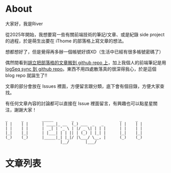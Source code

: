 
# About

大家好，我是River

從2025年開始，我想要寫一些有關前端技術的筆記/文章、或是紀錄 side project 的過程，於是萌生出要在 iThome 的部落格上寫文章的想法。

想都想好了，但是覺得再多辦一個帳號好煩XD（生活中已經有很多帳號密碼了）

偶然間看到[胡立把部落格的文章搬到 github repo 上](https://github.com/aszx87410/blog)，加上我個人的前端筆記是用 [logSeq sync 到 github repo](https://hub.logseq.com/integrations/aV9AgETypcPcf8avYcHXQT/logseq-sync-with-git-and-github/krMyU6jSEN8jG2Yjvifu9i)。東西不用四處散落真的很深得我心，於是這個 blog repo 就誕生了!!

文章的部分會放在 Issues 裡面，方便留言跟分類，底下會有個目錄，方便大家查找。

有任何文章內容的討論都可以直接在 Issue 裡面留言，有興趣也可以點星星關注，謝謝大家！

    _      _        _____        _                    _      _ 
    | |    | |      | ____|_ __  (_) ___  _   _       | |    | |
    | |    | |      |  _| | '_ \ | |/ _ \| | | |      | |    | |
    |_|    |_|      | |___| | | || | (_) | |_| |      |_|    |_|
    (_)    (_)      |_____|_| |_|/ |\___/ \__, |      (_)    (_)
                            |__/       |___/                 


# 文章列表